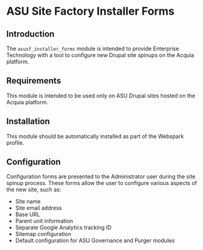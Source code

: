 # ASU Site Factory Installer Forms

## Introduction
The `asusf_installer_forms` module is intended to provide Enterprise Technology with a tool to configure new Drupal site spinups on the Acquia platform.

## Requirements
This module is intended to be used only on ASU Drupal sites hosted on the Acquia platform.

## Installation
This module should be automatically installed as part of the Webspark profile.

## Configuration
Configuration forms are presented to the Administrator user during the site spinup process. These forms allow the user to configure various aspects of the new site, such as:
- Site name
- Site email address
- Base URL
- Parent unit information
- Separate Google Analytics tracking ID
- Sitemap configuration
- Default configuration for ASU Governance and Purger modules
